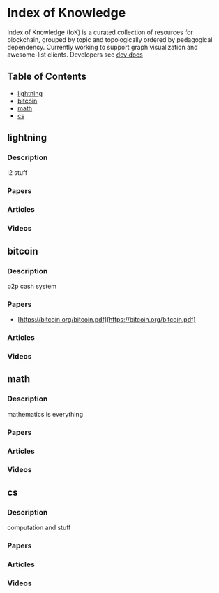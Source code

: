 # Index of Knowledge

Index of Knowledge (IoK) is a curated collection of resources for blockchain, grouped by topic and topologically ordered by pedagogical dependency. Currently working to support graph visualization and awesome-list clients. Developers see [dev docs](./DEV.md)

## Table of Contents

* [lightning](#lightning)
* [bitcoin](#bitcoin)
* [math](#math)
* [cs](#cs)

## lightning

### Description

l2 stuff

### Papers

### Articles

### Videos

## bitcoin

### Description

p2p cash system

### Papers

* [https://bitcoin.org/bitcoin.pdf](https://bitcoin.org/bitcoin.pdf)

### Articles

### Videos

## math

### Description

mathematics is everything

### Papers

### Articles

### Videos

## cs

### Description

computation and stuff

### Papers

### Articles

### Videos


